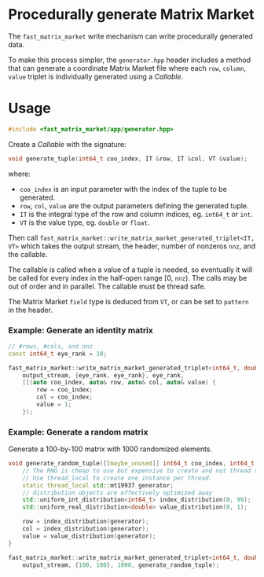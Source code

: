 # Procedurally generate Matrix Market

The `fast_matrix_market` write mechanism can write procedurally generated data.

To make this process simpler, the `generator.hpp` header includes a method that can generate a coordinate Matrix Market file
where each `row`, `column`, `value` triplet is individually generated using a *Callable*.

# Usage

```c++
#include <fast_matrix_market/app/generator.hpp>
```

Create a *Callable* with the signature:
```c++
void generate_tuple(int64_t coo_index, IT &row, IT &col, VT &value);
```
where:
* `coo_index` is an input parameter with the index of the tuple to be generated.
* `row`, `col`, `value` are the output parameters defining the generated tuple.
* `IT` is the integral type of the row and column indices, eg. `int64_t` or `int`.
* `VT` is the value type, eg. `double` or `float`.


Then call `fast_matrix_market::write_matrix_market_generated_triplet<IT, VT>` which takes the output stream,
the header, number of nonzeros `nnz`, and the callable.

The callable is called when a value of a tuple is needed, so eventually it will be called for every index in the half-open range [0, `nnz`).
The calls may be out of order and in parallel. The callable must be thread safe.

The Matrix Market `field` type is deduced from `VT`, or can be set to `pattern` in the header.


### Example: Generate an identity matrix

```c++
// #rows, #cols, and nnz
const int64_t eye_rank = 10;

fast_matrix_market::write_matrix_market_generated_triplet<int64_t, double>(
    output_stream, {eye_rank, eye_rank}, eye_rank,
    [](auto coo_index, auto& row, auto& col, auto& value) {
        row = coo_index;
        col = coo_index;
        value = 1;
    });
```

### Example: Generate a random matrix

Generate a 100-by-100 matrix with 1000 randomized elements.
```c++
void generate_random_tuple([[maybe_unused]] int64_t coo_index, int64_t &row, int64_t &col, double& value) {
    // The RNG is cheap to use but expensive to create and not thread safe.
    // Use thread_local to create one instance per thread.
    static thread_local std::mt19937 generator;
    // distribution objects are effectively optimized away
    std::uniform_int_distribution<int64_t> index_distribution(0, 99);
    std::uniform_real_distribution<double> value_distribution(0, 1);

    row = index_distribution(generator);
    col = index_distribution(generator);
    value = value_distribution(generator);
}

fast_matrix_market::write_matrix_market_generated_triplet<int64_t, double>(
    output_stream, {100, 100}, 1000, generate_random_tuple);
```
